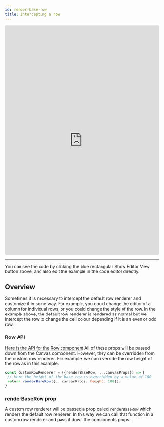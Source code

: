 ```yaml
---
id: render-base-row
title: Intercepting a row
---
```

<iframe src="https://codesandbox.io/embed/5zr5r03y44?autoresize=1&hidenavigation=1&view=preview" style="width:100%; height:750px; border:0; border-radius: 4px; " sandbox="allow-modals allow-forms allow-popups allow-scripts allow-same-origin"></iframe>

----
You can see the code by clicking the blue rectangular Show Editor View button above, and also edit the example in the code editor directly.

Overview
-----
Sometimes it is necessary to intercept the default row renderer and customize it in some way. For example, you could change the editor of a column for individual rows, or you could change the style of the row. In the example above, the default row renderer is rendered as normal but we intercept the row to change the cell colour depending if it is an even or odd row.

### Row API
[Here is the API for the Row component](Row.md)
All of these props will be passed down from the Canvas component. However, they can be overridden from the custom row renderer. 
For example, we can override the row height of the row as in this example.

```javascript
const CustomRowRenderer = ({renderBaseRow, ...canvasProps}) => {
 // Here the height of the base row is overridden by a value of 100
 return renderBaseRow({...canvasProps, height: 100});
}
```

### renderBaseRow prop
A custom row renderer will be passed a prop called `renderBaseRow` which renders the default row renderer. In this way we can call that function in a custom row renderer and pass it down the components props.  

